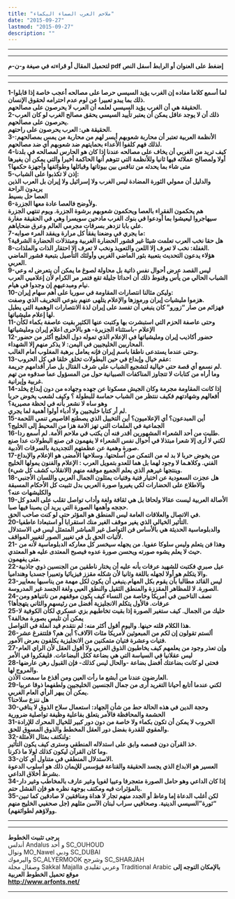 ```yaml
---
title: "ملاحم العرب الصماء البكماء"
date: "2015-09-27"
lastmod: "2015-09-27"
description: ""
---
```

---

---

**لتحميل المقال أو قراءته في صيغة و-ن-م pdf إضغط على العنوان أو الرابط أسفل النص**

---



---

**1-لما أسمع كلاما مفاده إن الغرب يؤيد السيسي حرصا على مصالحه أعجب خاصة إذا قابلوا ذلك بما يبدو تعبيرا عن لوم عدم احترامه لحقوق الإنسان.  
الحقيقة هي أن الغرب يؤيد السيسي لعلمه أن العرب لا يحرصون على مصالحهم.  
2-ذلك أن لا يوجد عاقل يمكن أن يعتبر تأييد السيسي يحقق مصالح الغرب لو كان العرب يحرصون على مصالحهم.  
الحقيقة هي: العرب يحرصون على راحتهم.  
3-الأنظمة العربية تعتبر أن محاربة شعوبهم أيسر لهم من محاربة من يمس بمصالحهم: لذلك فهم كلفوا الأعداء بحمايتهم ضد شعوبهم أي ضد مصالحهم.  
4-كيف تريد من الغربي أن يخاف على مصالحه عندنا إذا كان هو الحارس لمصالحه في بلدنا أولا ولمصالح عملائه فيها ثانيا وللأنظمة التي تتوهم أنها الحاكمة أخيرا والتي يمكن أن يغيرها متى شاء بما يحدثه من تنافس بين بيوتاتها وقبائلها وطوائفها وأجهزة حكمها؟  
5-إذن لا تكذبوا على الشباب:  
والدليل أن ممولي الثورة المضادة ليس الغرب ولا إسرائيل ولا إيران بل العرب الذين يريدون الراحة  
العصا حل بسيط  
6-ولأوضح فالعصا عادة معها الجزرة.  
هم يحكمون الفقراء بالعصا ويحكمون شعوبهم برشوة الجزرة. ويوم تنتهي الجزرة سيهاجروا ليعيشوا بما أودعوا في بنوك الغرب مادحين سويسرا وهي في الحقيقة مغارة علي بابا تزدهر بسرقات مجرمي العالم وعرق ضحاياهم.  
7-ما يجري في وضعنا يفقأ كل مرارة ويفقد المرء صوابه:  
هل حقا نخب العرب تعلمت شيئا غير قشور الحضارة الغربية ومبتذلات الحضارة الشرقية؟  
8-الغفلة: نخب لا تعرف إلا اللعن والتعويذ ونخب لا تعرف إلا احتقار الذات والملذات.  
هؤلاء يدعون التحديث بتعبية بثور الماضي الغربي وأولئك التأصيل بتبعية قشور الماضي العربي.  
9-ليس القصد عرض أحوال نفس ذاتية بل محاولة لصوغ ما يمكن أن يتعرض له وعي الشباب الحالي من يأس وقنوط ذلك أن احداثا جليلة تقع فتمر مر الكرام لأن إعلاميي العرب نيام ومبدعيهم إن وجدوا في هيام.  
10-وليكن مثالنا انتصارات المقاومة في سوريا على أهم سهام إيران:  
هزموا مليشيات إيران ورموزها والإعلام يتلهى عنهم بنوعي التخريف الذي وصفت.  
فهزائم من صار “زورو” كان ينبغي أن تفسد على إيران لذة الانتصارات الوهمية التي يطبل لها إعلام مليشياتها.  
11-وحتى عاصفة الحزم التي استبشرت بها وكتبت عنها الكثير بقيت عاصفة بكماء لكأن الإعلام -باستثناء الجزيرة- هو بالأحرى اعلام إيران ومليشياتها  
12-حضور أكاذيب إيران ومليشياتها في الإعلام الذي تموله دول الخليج أكثر من حضور المحاربين الخليجيين في اليمن: لا يذكر منهم إلا الشهداء.  
وحتى عندما يستدعى ناطقا باسم إيران فإنه يعامل برهبة المغلوب أمام الغالب.  
13-عقم خيال وإبداع في حين البطولات تخلق خلقا في كل الحروب:  
لم نسمع أي قصة حتى خيالية لتشجيع الشباب على شرف القتال بل صار أقدامهم جريمة.  
وما أراه من كتابات لا تتجاوز المناكفات الصبيانية حول من المسؤول عما صدقوه من تهم غربية وإيرانية.  
14-إذا كانت المقاومة مجرمة وكان الجيش مسكوتا عن جهده وجهاده من دون إبداع يخلد أفعالهم وشهادتهم فكيف ننتظر من الشباب حماسة للبطولة ؟ وكيف لشعب يخوض حربا وهو ساه لا نشعر بأنه في لحظة مصيرية؟  
لم أر كتابا خليجيين ولا أدباء أولوا أهمية لما يجري.  
15-أين المبدعون؟ أي الإعلاميون؟ أين التخييل الذي يصطنع اقاصيص تنمي اللحمة الجماعية في الملمات التي تهز الامة هزا من المحيط إلى الخليج؟  
16-طلبت من أحد الشعراء المشهورين أقدر فنه أن يكتب في ملاحم الأمة. لم أسمع ردا.  
لكني لا أرى إلا شعرا مبتذلا في أحوال نفس الشعراء لا يفهمون فن صنع البطولات عدا صنع صورة وهمية عن عظمتهم التجديدية بالسرقات الأدبية.  
17-من يخوض حربا لا بد له من التمكن من أسلحتها. وسلاحها الأمضى هو الإعلام والإبداع الفني. وكلاهـما لا وجود لهما بل هما للعدو بتمويل العرب : الإعلام والفنون يمولها الخليج وينتجها غيرهم الذي يعلم الجميع موقفه منهم (الانقلاب كشف كل شيء).  
18-هل عجزت السعودية عن اختيار فتية وفتيات يمثلون الجمال العربي واللسان الأجنبي والاطلاع على الحضارات لكي يغيروا صورة العربي بدل تثبيت كل الأحكام المسبقة والكليشهات عنه؟  
19-الأصالة العربية ليست عقالا ولحافا بل هي ثقافة ولغة وأداب تواصل تقلب على العدو كل حججه وأهمها الصورة التي يريد أن يصبنا فيها صبا.  
في الاتصال والعلاقات العامة ليس المنطق هو المؤثر حتى لو كنت صاحب الحق.  
20-التأثير الخيالي الذي يغير موقف الغير منك استقرابا أو استبعادا عاطفيا.  
والدبلوماسية الحديثة هي بالأساس فن التواصل غير المباشر المتمثل ليس في الاستدلال لأثبات الحق بل في تغيير الصور لتغيير المواقف.  
21- وهذا فن يتعلم وليس سلوكا عفويا. من يجهله سيخسر كل معاركه الدبلوماسية لأنه من حيث لا يعلم يشوه صورته ويحسن صورة عدوه فيصبح المعتدى عليه هو المعتدي.  
متى يفهمون.  
22-عيل صبري فكتبت للشهيد عرفات بأنه عليه أن يختار ناطقين من الجنسين ذوي جاذبية والا يتكلم هو أولا لجهله باللغة وثانيا لأن شكله مقزز فيزيائيا وتعبيرا جسديا وهنداميا.  
23-ليس القائد مطالبا بأن يقوم بكل المهام.ينبغي أن يكون لكل مهمة من يناسبها بمعايير الصورة. لا للمظاهر المقززة والمنطق الثقيل والنطق العيي ولغة الجسد غير المدروسة.  
24-نصف الناخبين في أمريكا وخاصة من النساء كيف يكون موقفهم من ناتنياهو ومن عرفات. فالأول يتكلم الانجليزية أفضل من رئيسهم والثاني يتهجأها؟  
25-خليك من الجمال. كيف ستغير الصورة إذا بقيت تخاطبهم بزي عسكري لكأن الكوفية لا يمكن أن تلبس بصورة مخالفة؟  
هذا الكلام قلته حينها. واليوم أقول أكثر منه: لم نتقدم قيد أنملة في التواصل.  
26-ألستم تقولون إن لكم من المبعوثين لأمريكا مئات الآلاف؟ أين هم؟ فلتتفرغ عشر فتيات وعشرة فتيان متمكنين من الانجليزية يكلفون بعرض الأمور.  
27-وإن تعذر وجود من يعلمهم كيف يخاطبون الذوق الغربي ولا أقول العقل لأن الراي العام ليس عقلانيا في السياسة التي هي بضاعة ككل البضاعات. فليفكروا في الأمر  
28-فحتى لو كانت بضاعتك أفضل بضاعة -والحال ليس كذلك- فإن القبول رهن عارضها والمروج لها.  
العارضون عندنا من أبشع ما رأت العين ومن أقذع ما سمعت الأذن.  
29-لكني عندما أتابع أحيانا التغريد أرى من جمال الجنسين الخليجيين ولطفهما ذوقا عربيا يمكن أن يبهر الرأي العام الغربي.  
هل ننزع سلاحنا؟  
30-وحجة الدين في هذه الحالة حط من شأن الجهاد: استعمال سلاح الذوق لا ينافي الحشمة والمحافظة فالأمر يتعلق بفاعلية وظيفة تواصلية ضرورية  
31-الحروب لا يمكن أن تكون بكماء ولا خاصة من دون دور كبير للخيال المحرك للإرادة والمقوي للقدرة بفضل دور العقل المخطط والذوق المسوق للحق.  
32-ولنكتف بمثال الأمثلة:  
خذ القرآن دون قصصه وابق على استدلاله المنطقي وسترى كيف يكون التأثير.  
وما كان القرآن ليكون كذلك لولا ما ذكرنا.  
33-الاستدلال المنطقي في متناول أي كان.  
العسير هو الابداع الذي يجسد الحقيقة والقناعة فيؤسس للإيمان ذلك هو اسلوب الدعوة بشرط أخلاق الداعي.  
34-إذا كان الداعي وهو حامل الصورة متعجرفا وعييا لغويا وغير عارف بالمخاطب وغير دار بالمؤثرات فيه ومكتف بوجهة نظره هو فإن الفشل حتم.  
35-لكن أغلب الدعاة إما وعاظ أو الجدد منهم تجار لا هداة ومنافقين لا صادقين كما تبين “ثورة”السيسي الدينية. وصحافيي سراب لبنان الآسن مثلهم (جل صحفيي الخليج منهم وولاؤهم لطوائفهم).**

---

---

**يرجى تثبيت الخطوط**   
 أندلس Andalus  و أحد SC\_OUHOUD  
 ونوال MO\_Nawel  ودبي SC\_DUBAI   
 واليرموك SC\_ALYERMOOK  وشرجح SC\_SHARJAH   
 وصقال مجلة Sakkal Majalla وعربي تقليدي Traditional Arabic  **بالإمكان التوجه إلى موقع تحميل الخطوط العربية  
 http://www.arfonts.net/**

---

###
